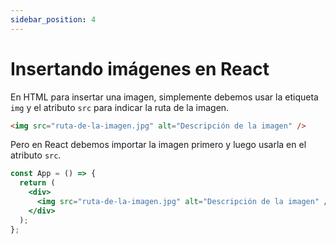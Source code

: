 ```yaml
---
sidebar_position: 4
---
```


# Insertando imágenes en React

En HTML para insertar una imagen, simplemente debemos usar la etiqueta `img` y el atributo `src` para indicar la ruta de la imagen.

```html
<img src="ruta-de-la-imagen.jpg" alt="Descripción de la imagen" />
```

Pero en React debemos importar la imagen primero y luego usarla en el atributo `src`.

```jsx
const App = () => {
  return (
    <div>
      <img src="ruta-de-la-imagen.jpg" alt="Descripción de la imagen" />
    </div>
  );
};
```